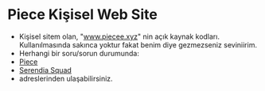 # Piece Kişisel Web Site
- Kişisel sitem olan, "www.piecee.xyz" nin açık kaynak kodları. Kullanılmasında sakınca yoktur fakat benim diye gezmezseniz seviniirim.
- Herhangi bir soru/sorun durumunda:
- [Piece](https://www.discord.com/users/424544845290536970)
- [Serendia Squad](https://discord.gg/QN9seGk)
- adreslerinden ulaşabilirsiniz.

